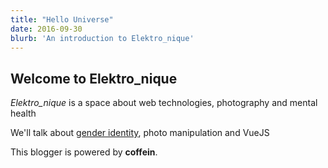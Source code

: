 ```yaml
---
title: "Hello Universe"
date: 2016-09-30
blurb: 'An introduction to Elektro_nique'
---
```


## Welcome to Elektro_nique

*Elektro_nique* is a space about web technologies, photography and mental health

We'll talk about [gender identity](https://en.wikipedia.org/wiki/Gender_identity), photo manipulation and VueJS

This blogger is powered by **coffein**.
